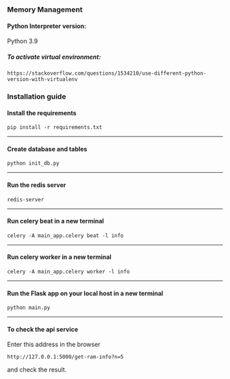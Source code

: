 ### Memory Management

#### Python Interpreter version: 
Python 3.9

##### To activate virtual environment:

    https://stackoverflow.com/questions/1534210/use-different-python-version-with-virtualenv


### Installation guide

#### Install the requirements

    pip install -r requirements.txt

***
#### Create database and tables

    python init_db.py

***
#### Run the redis server

    redis-server

***
#### Run celery beat in a new terminal
    celery -A main_app.celery beat -l info

***
#### Run celery worker in a new terminal

    celery -A main_app.celery worker -l info

***

#### Run the Flask app on your local host in a new terminal

    python main.py

***
#### To check the api service

Enter this address in the browser

    http://127.0.0.1:5000/get-ram-info?n=5

and check the result.

